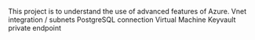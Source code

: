 This project is to understand the use of advanced features of Azure. 
Vnet integration / subnets
PostgreSQL connection 
Virtual Machine
Keyvault private endpoint
